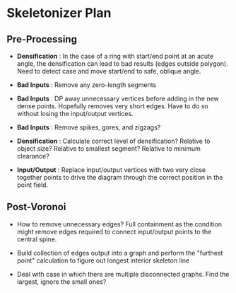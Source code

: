 
# Skeletonizer Plan

## Pre-Processing

- **Densification** : In the case of a ring with start/end point at an acute angle, the densification can lead to bad results (edges outside polygon). Need to detect case and move start/end to safe, oblique angle.

- **Bad Inputs** : Remove any zero-length segments

- **Bad Inputs** : DP away unnecessary vertices before adding in the new dense points. Hopefully removes very short edges. Have to do so without losing the input/output vertices.

- **Bad Inputs** : Remove spikes, gores, and zigzags?

- **Densification** : Calculate correct level of densification? Relative to object size? Relative to smallest segment? Relative to minimum clearance?

- **Input/Output** : Replace input/output vertices with two very close together points to drive the diagram through the correct position in the point field.

## Post-Voronoi

- How to remove unnecessary edges? Full containment as the condition might remove edges required to connect input/output points to the central spine.

- Build collection of edges output into a graph and perform the "furthest point" calculation to figure out longest interior skeleton line

- Deal with case in which there are multiple disconnected graphs. Find the largest, ignore the small ones?

